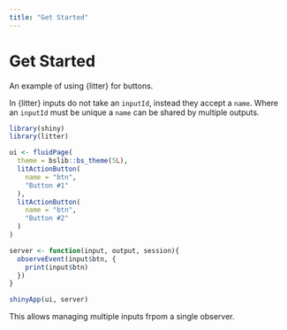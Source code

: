 ```yaml
---
title: "Get Started"
---
```


Get Started
===========

An example of using {litter} for buttons.

In {litter} inputs do not take an `inputId`,
instead they accept a `name`.
Where an `inputId` must be unique a `name` can be shared
by multiple outputs.

```r 
library(shiny)
library(litter)

ui <- fluidPage(
  theme = bslib::bs_theme(5L),
  litActionButton(
    name = "btn",
    "Button #1"
  ),
  litActionButton(
    name = "btn",
    "Button #2"
  )
)

server <- function(input, output, session){
  observeEvent(input$btn, {
    print(input$btn)
  })
}

shinyApp(ui, server)
```

This allows managing multiple inputs frpom a single observer.

